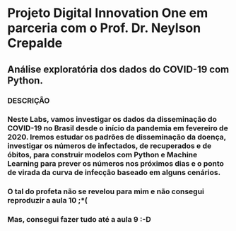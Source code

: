 # Projeto Digital Innovation One em parceria com o Prof. Dr. Neylson Crepalde

## Análise exploratória dos dados do COVID-19 com Python.

### DESCRIÇÃO

### Neste Labs, vamos investigar os dados da disseminação do COVID-19 no Brasil desde o início da pandemia em fevereiro de 2020. Iremos estudar os padrões de disseminação da doença, investigar os números de infectados, de recuperados e de óbitos, para construir modelos com Python e Machine Learning para prever os números nos próximos dias e o ponto de virada da curva de infecção baseado em alguns cenários.

### O tal do profeta não se revelou para mim e não consegui reproduzir a aula 10 ;*(
### Mas, consegui fazer tudo até a aula 9 :-D
